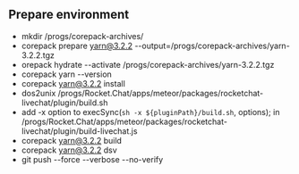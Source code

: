## Prepare environment
- mkdir /progs/corepack-archives/
- corepack prepare yarn@3.2.2 --output=/progs/corepack-archives/yarn-3.2.2.tgz
- orepack hydrate --activate /progs/corepack-archives/yarn-3.2.2.tgz
- corepack yarn --version
- corepack yarn@3.2.2 install
- dos2unix /progs/Rocket.Chat/apps/meteor/packages/rocketchat-livechat/plugin/build.sh
- add -x option to execSync(`sh -x ${pluginPath}/build.sh`, options); in /progs/Rocket.Chat/apps/meteor/packages/rocketchat-livechat/plugin/build-livechat.js  
- corepack yarn@3.2.2 build
- corepack yarn@3.2.2 dsv
- git push --force --verbose --no-verify

